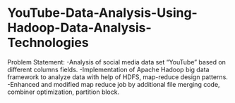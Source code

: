# YouTube-Data-Analysis-Using-Hadoop-Data-Analysis-Technologies

Problem Statement:
-Analysis of social media data set “YouTube” based on different columns fields.
-Implementation of Apache Hadoop big data framework to analyze data with help of HDFS, map-reduce design patterns.
-Enhanced and modified map reduce job by additional file merging code, combiner optimization, partition block.

